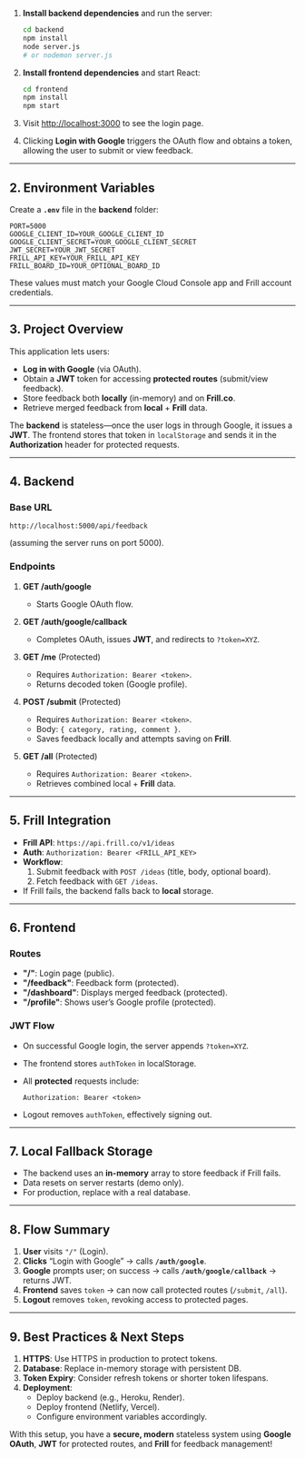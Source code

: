 1. **Install backend dependencies** and run the server:

   ```bash
   cd backend
   npm install
   node server.js
   # or nodemon server.js
   ```

2. **Install frontend dependencies** and start React:
   ```bash
   cd frontend
   npm install
   npm start
   ```
3. Visit [http://localhost:3000](http://localhost:3000) to see the login page.
4. Clicking **Login with Google** triggers the OAuth flow and obtains a token, allowing the user to submit or view feedback.

---

## 2. Environment Variables

Create a **`.env`** file in the **backend** folder:

```
PORT=5000
GOOGLE_CLIENT_ID=YOUR_GOOGLE_CLIENT_ID
GOOGLE_CLIENT_SECRET=YOUR_GOOGLE_CLIENT_SECRET
JWT_SECRET=YOUR_JWT_SECRET
FRILL_API_KEY=YOUR_FRILL_API_KEY
FRILL_BOARD_ID=YOUR_OPTIONAL_BOARD_ID
```

These values must match your Google Cloud Console app and Frill account credentials.

---

## 3. Project Overview

This application lets users:

- **Log in with Google** (via OAuth).
- Obtain a **JWT** token for accessing **protected routes** (submit/view feedback).
- Store feedback both **locally** (in-memory) and on **Frill.co**.
- Retrieve merged feedback from **local** + **Frill** data.

The **backend** is stateless—once the user logs in through Google, it issues a **JWT**. The frontend stores that token in `localStorage` and sends it in the **Authorization** header for protected requests.

---

## 4. Backend

### Base URL

```
http://localhost:5000/api/feedback
```

(assuming the server runs on port 5000).

### Endpoints

1. **GET /auth/google**

   - Starts Google OAuth flow.

2. **GET /auth/google/callback**

   - Completes OAuth, issues **JWT**, and redirects to `?token=XYZ`.

3. **GET /me** (Protected)

   - Requires `Authorization: Bearer <token>`.
   - Returns decoded token (Google profile).

4. **POST /submit** (Protected)

   - Requires `Authorization: Bearer <token>`.
   - Body: `{ category, rating, comment }`.
   - Saves feedback locally and attempts saving on **Frill**.

5. **GET /all** (Protected)
   - Requires `Authorization: Bearer <token>`.
   - Retrieves combined local + **Frill** data.

---

## 5. Frill Integration

- **Frill API**: `https://api.frill.co/v1/ideas`
- **Auth**: `Authorization: Bearer <FRILL_API_KEY>`
- **Workflow**:
  1. Submit feedback with `POST /ideas` (title, body, optional board).
  2. Fetch feedback with `GET /ideas`.
- If Frill fails, the backend falls back to **local** storage.

---

## 6. Frontend

### Routes

- **"/"**: Login page (public).
- **"/feedback"**: Feedback form (protected).
- **"/dashboard"**: Displays merged feedback (protected).
- **"/profile"**: Shows user’s Google profile (protected).

### JWT Flow

- On successful Google login, the server appends `?token=XYZ`.
- The frontend stores `authToken` in localStorage.
- All **protected** requests include:

  ```
  Authorization: Bearer <token>
  ```

- Logout removes `authToken`, effectively signing out.

---

## 7. Local Fallback Storage

- The backend uses an **in-memory** array to store feedback if Frill fails.
- Data resets on server restarts (demo only).
- For production, replace with a real database.

---

## 8. Flow Summary

1. **User** visits `"/"` (Login).
2. **Clicks** “Login with Google” → calls **`/auth/google`**.
3. **Google** prompts user; on success → calls **`/auth/google/callback`** → returns JWT.
4. **Frontend** saves `token` → can now call protected routes (`/submit`, `/all`).
5. **Logout** removes `token`, revoking access to protected pages.

---

## 9. Best Practices & Next Steps

1. **HTTPS**: Use HTTPS in production to protect tokens.
2. **Database**: Replace in-memory storage with persistent DB.
3. **Token Expiry**: Consider refresh tokens or shorter token lifespans.
4. **Deployment**:
   - Deploy backend (e.g., Heroku, Render).
   - Deploy frontend (Netlify, Vercel).
   - Configure environment variables accordingly.

With this setup, you have a **secure, modern** stateless system using **Google OAuth**, **JWT** for protected routes, and **Frill** for feedback management!

```

```
